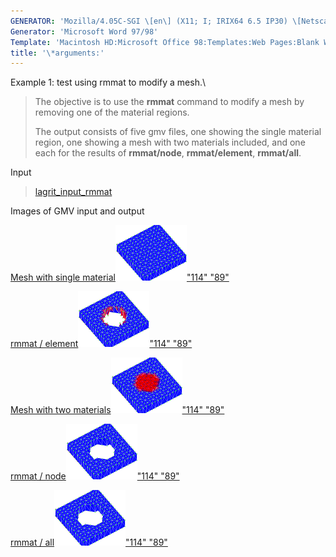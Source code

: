 ```yaml
---
GENERATOR: 'Mozilla/4.05C-SGI \[en\] (X11; I; IRIX64 6.5 IP30) \[Netscape\]'
Generator: 'Microsoft Word 97/98'
Template: 'Macintosh HD:Microsoft Office 98:Templates:Web Pages:Blank Web Page'
title: '\*arguments:'
---
```


Example 1: test using rmmat to modify a mesh.\

> The objective is to use the **rmmat** command to modify a mesh by
> removing one of the material regions.
>
> The output consists of five gmv files, one showing the single material
> region, one showing a mesh with two materials included, and one each
> for the results of **rmmat/node**, **rmmat/element**, **rmmat/all**.

Input

> [lagrit\_input\_rmmat](../input_output/lagrit_input_rmmat)
>
Images of GMV input and output

[Mesh with single
material](image/rmmat1.gif)[![](image/rmmat1_tn.gif)"114"
"89"](image/rmmat1.gif)

[rmmat / element](image/rmmat4.gif)[![](image/rmmat4_tn.gif)"114"
"89"](image/rmmat4.gif)

[Mesh with two
materials](image/rmmat2.gif)[![](image/rmmat2_tn.gif)"114"
"89"](image/rmmat2.gif)

[rmmat / node](image/rmmat3.gif)[![](image/rmmat3_tn.gif)"114"
"89"](image/rmmat3.gif)

[rmmat / all](image/rmmat5.gif)[![](image/rmmat5_tn.gif)"114"
"89"](image/rmmat5.gif)
